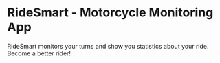 # RideSmart - Motorcycle Monitoring App

RideSmart monitors your turns and show you statistics about your ride. Become a better rider!

